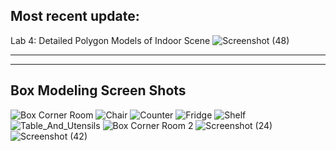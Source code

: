 Most recent update:
---------------------------------
Lab 4: Detailed Polygon Models of Indoor Scene 
![Screenshot (48)](https://github.com/user-attachments/assets/ea08deda-3235-41a2-a5c5-36cc9eba1a80)
_____________________________________________________________________________________________________
_____________________________________________________________________________________________________
Box Modeling Screen Shots
------------------------------
![Box Corner Room](https://github.com/user-attachments/assets/a345e5bf-541a-4723-91ad-c2734aea6470)
![Chair](https://github.com/user-attachments/assets/83901382-935e-4cd5-b4d4-d03c35447d3d)
![Counter](https://github.com/user-attachments/assets/2a83e8ae-67c4-455d-80ef-aa29c897bd91)
![Fridge](https://github.com/user-attachments/assets/b0e796f0-a457-48be-8f93-dd395d21122f)
![Shelf](https://github.com/user-attachments/assets/a72c8485-ef0f-4b14-aa7a-5192ba948f83)
![Table_And_Utensils](https://github.com/user-attachments/assets/b1cce60a-9ff6-44c6-b4ae-766e4451ae06)
![Box Corner Room 2](https://github.com/user-attachments/assets/4d893a93-f22e-4afb-8f0c-83ca8171e50d)
![Screenshot (24)](https://github.com/user-attachments/assets/737e2482-9b04-454f-9609-a6b3d0794456)
![Screenshot (42)](https://github.com/user-attachments/assets/0c3bb752-9477-43cb-9218-36c92907289f) 
